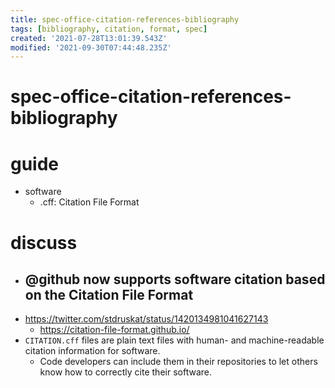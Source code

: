 ```yaml
---
title: spec-office-citation-references-bibliography
tags: [bibliography, citation, format, spec]
created: '2021-07-28T13:01:39.543Z'
modified: '2021-09-30T07:44:48.235Z'
---
```


# spec-office-citation-references-bibliography

# guide

- software
  - .cff: Citation File Format
# discuss
- ## @github now supports software citation based on the Citation File Format
- https://twitter.com/stdruskat/status/1420134981041627143
  - https://citation-file-format.github.io/
- `CITATION.cff` files are plain text files with human- and machine-readable citation information for software. 
  - Code developers can include them in their repositories to let others know how to correctly cite their software.
